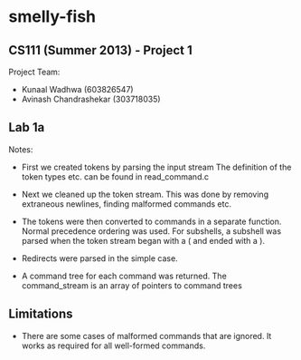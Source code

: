 smelly-fish
===========




CS111 (Summer 2013) - Project 1
-------------------------------



Project Team:
 * Kunaal Wadhwa (603826547)
 * Avinash Chandrashekar (303718035)



Lab 1a
------

Notes:

 * First we created tokens by parsing the input stream
   The definition of the token types etc. can be found in read_command.c

 * Next we cleaned up the token stream. This was done by removing extraneous
   newlines, finding malformed commands etc.

 * The tokens were then converted to commands in a separate function. Normal
   precedence ordering was used. For subshells, a subshell was parsed when the
   token stream began with a ( and ended with a ).

 * Redirects were parsed in the simple case.

 * A command tree for each command was returned. The command_stream is an 
   array of pointers to command trees


Limitations
-----------

 * There are some cases of malformed commands that are ignored. It works as
   required for all well-formed commands. 


